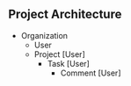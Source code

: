 ## Project Architecture

- Organization
  - User
  - Project [User]
    - Task [User]
      - Comment [User]